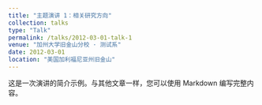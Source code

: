 ```yaml
---
title: "主题演讲 1：相关研究方向"
collection: talks
type: "Talk"
permalink: /talks/2012-03-01-talk-1
venue: "加州大学旧金山分校 · 测试系"
date: 2012-03-01
location: "美国加利福尼亚州旧金山"
---
```


这是一次演讲的简介示例。与其他文章一样，您可以使用 Markdown 编写完整内容。
